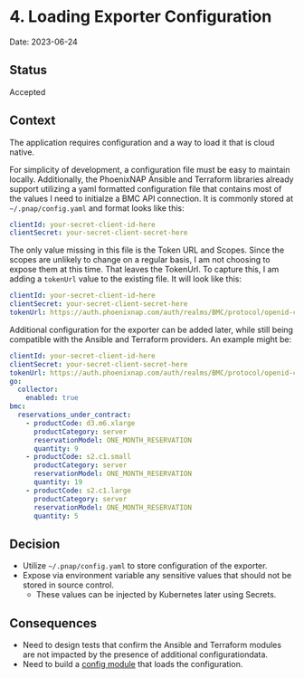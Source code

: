 # 4. Loading Exporter Configuration

Date: 2023-06-24

## Status

Accepted

## Context

The application requires configuration and a way to load it that is cloud native.

For simplicity of development, a configuration file must be easy to maintain
locally.  Additionally, the PhoenixNAP Ansible and Terraform libraries already
support utilizing a yaml formatted configuration file that contains most of the
values I need to initialze a BMC API connection.  It is commonly stored at
`~/.pnap/config.yaml` and format looks like this:

```yaml
clientId: your-secret-client-id-here
clientSecret: your-secret-client-secret-here
```

The only value missing in this file is the Token URL and Scopes.  Since the scopes
are unlikely to change on a regular basis, I am not choosing to expose them at this
time.  That leaves the TokenUrl.  To capture this, I am adding a `tokenUrl` value
to the existing file.  It will look like this:

```yaml
clientId: your-secret-client-id-here
clientSecret: your-secret-client-secret-here
tokenUrl: https://auth.phoenixnap.com/auth/realms/BMC/protocol/openid-connect/token
```

Additional configuration for the exporter can be added later, while still being
compatible with the Ansible and Terraform providers.  An example might be:

```yaml
clientId: your-secret-client-id-here
clientSecret: your-secret-client-secret-here
tokenUrl: https://auth.phoenixnap.com/auth/realms/BMC/protocol/openid-connect/token
go:
  collector:
    enabled: true
bmc:
  reservations_under_contract:
    - productCode: d3.m6.xlarge
      productCategory: server
      reservationModel: ONE_MONTH_RESERVATION
      quantity: 9
    - productCode: s2.c1.small
      productCategory: server
      reservationModel: ONE_MONTH_RESERVATION
      quantity: 19
    - productCode: s2.c1.large
      productCategory: server
      reservationModel: ONE_MONTH_RESERVATION
      quantity: 5
```

## Decision

- Utilize `~/.pnap/config.yaml` to store configuration of the exporter.
- Expose via environment variable any sensitive values that should not be stored in source control.
    - These values can be injected by Kubernetes later using Secrets.

## Consequences

- Need to design tests that confirm the Ansible and Terraform modules are not impacted by the presence of additional configurationdata.
- Need to build a [config module](../../config.go) that loads the configuration.